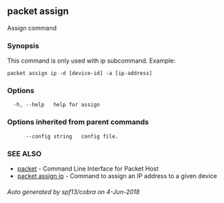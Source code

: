 ## packet assign

Assign command

### Synopsis

This command is only used with ip subcommand.
	Example:
	
	packet assign ip -d [device-id] -a [ip-address] 
	

### Options

```
  -h, --help   help for assign
```

### Options inherited from parent commands

```
      --config string   config file.
```

### SEE ALSO

* [packet](packet.md)	 - Command Line Interface for Packet Host
* [packet assign ip](packet_assign_ip.md)	 - Command to assign an IP address to a given device

###### Auto generated by spf13/cobra on 4-Jun-2018
